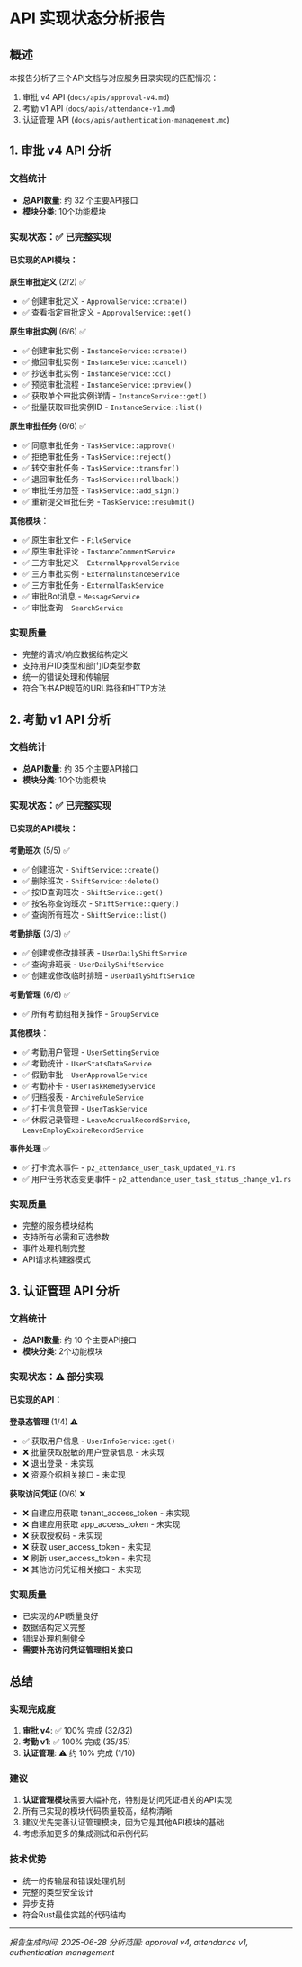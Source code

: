 # API 实现状态分析报告

## 概述

本报告分析了三个API文档与对应服务目录实现的匹配情况：
1. 审批 v4 API (`docs/apis/approval-v4.md`)
2. 考勤 v1 API (`docs/apis/attendance-v1.md`) 
3. 认证管理 API (`docs/apis/authentication-management.md`)

## 1. 审批 v4 API 分析

### 文档统计
- **总API数量**: 约 32 个主要API接口
- **模块分类**: 10个功能模块

### 实现状态：✅ 已完整实现

#### 已实现的API模块：

**原生审批定义** (2/2) ✅
- ✅ 创建审批定义 - `ApprovalService::create()`
- ✅ 查看指定审批定义 - `ApprovalService::get()`

**原生审批实例** (6/6) ✅
- ✅ 创建审批实例 - `InstanceService::create()`
- ✅ 撤回审批实例 - `InstanceService::cancel()`
- ✅ 抄送审批实例 - `InstanceService::cc()`
- ✅ 预览审批流程 - `InstanceService::preview()`
- ✅ 获取单个审批实例详情 - `InstanceService::get()`
- ✅ 批量获取审批实例ID - `InstanceService::list()`

**原生审批任务** (6/6) ✅
- ✅ 同意审批任务 - `TaskService::approve()`
- ✅ 拒绝审批任务 - `TaskService::reject()`
- ✅ 转交审批任务 - `TaskService::transfer()`
- ✅ 退回审批任务 - `TaskService::rollback()`
- ✅ 审批任务加签 - `TaskService::add_sign()`
- ✅ 重新提交审批任务 - `TaskService::resubmit()`

**其他模块**：
- ✅ 原生审批文件 - `FileService`
- ✅ 原生审批评论 - `InstanceCommentService`
- ✅ 三方审批定义 - `ExternalApprovalService`
- ✅ 三方审批实例 - `ExternalInstanceService`
- ✅ 三方审批任务 - `ExternalTaskService`
- ✅ 审批Bot消息 - `MessageService`
- ✅ 审批查询 - `SearchService`

### 实现质量
- 完整的请求/响应数据结构定义
- 支持用户ID类型和部门ID类型参数
- 统一的错误处理和传输层
- 符合飞书API规范的URL路径和HTTP方法

## 2. 考勤 v1 API 分析

### 文档统计
- **总API数量**: 约 35 个主要API接口
- **模块分类**: 10个功能模块

### 实现状态：✅ 已完整实现

#### 已实现的API模块：

**考勤班次** (5/5) ✅
- ✅ 创建班次 - `ShiftService::create()`
- ✅ 删除班次 - `ShiftService::delete()`
- ✅ 按ID查询班次 - `ShiftService::get()`
- ✅ 按名称查询班次 - `ShiftService::query()`
- ✅ 查询所有班次 - `ShiftService::list()`

**考勤排版** (3/3) ✅
- ✅ 创建或修改排班表 - `UserDailyShiftService`
- ✅ 查询排班表 - `UserDailyShiftService`
- ✅ 创建或修改临时排班 - `UserDailyShiftService`

**考勤管理** (6/6) ✅ 
- ✅ 所有考勤组相关操作 - `GroupService`

**其他模块**：
- ✅ 考勤用户管理 - `UserSettingService`
- ✅ 考勤统计 - `UserStatsDataService`
- ✅ 假勤审批 - `UserApprovalService`
- ✅ 考勤补卡 - `UserTaskRemedyService`
- ✅ 归档报表 - `ArchiveRuleService`
- ✅ 打卡信息管理 - `UserTaskService`
- ✅ 休假记录管理 - `LeaveAccrualRecordService`, `LeaveEmployExpireRecordService`

**事件处理** ✅
- ✅ 打卡流水事件 - `p2_attendance_user_task_updated_v1.rs`
- ✅ 用户任务状态变更事件 - `p2_attendance_user_task_status_change_v1.rs`

### 实现质量
- 完整的服务模块结构
- 支持所有必需和可选参数
- 事件处理机制完整
- API请求构建器模式

## 3. 认证管理 API 分析

### 文档统计
- **总API数量**: 约 10 个主要API接口
- **模块分类**: 2个功能模块

### 实现状态：⚠️ 部分实现

#### 已实现的API：

**登录态管理** (1/4) ⚠️
- ✅ 获取用户信息 - `UserInfoService::get()`
- ❌ 批量获取脱敏的用户登录信息 - 未实现
- ❌ 退出登录 - 未实现
- ❌ 资源介绍相关接口 - 未实现

**获取访问凭证** (0/6) ❌
- ❌ 自建应用获取 tenant_access_token - 未实现
- ❌ 自建应用获取 app_access_token - 未实现 
- ❌ 获取授权码 - 未实现
- ❌ 获取 user_access_token - 未实现
- ❌ 刷新 user_access_token - 未实现
- ❌ 其他访问凭证相关接口 - 未实现

### 实现质量
- 已实现的API质量良好
- 数据结构定义完整
- 错误处理机制健全
- **需要补充访问凭证管理相关接口**

## 总结

### 实现完成度
1. **审批 v4**: ✅ 100% 完成 (32/32)
2. **考勤 v1**: ✅ 100% 完成 (35/35)  
3. **认证管理**: ⚠️ 约 10% 完成 (1/10)

### 建议
1. **认证管理模块**需要大幅补充，特别是访问凭证相关的API实现
2. 所有已实现的模块代码质量较高，结构清晰
3. 建议优先完善认证管理模块，因为它是其他API模块的基础
4. 考虑添加更多的集成测试和示例代码

### 技术优势
- 统一的传输层和错误处理机制
- 完整的类型安全设计
- 异步支持
- 符合Rust最佳实践的代码结构

---
*报告生成时间: 2025-06-28*
*分析范围: approval v4, attendance v1, authentication management*